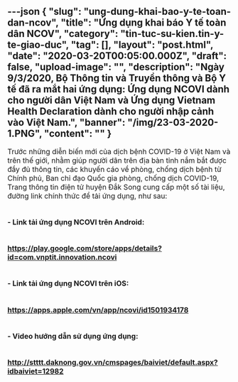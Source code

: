 ---json
{
    "slug": "ung-dung-khai-bao-y-te-toan-dan-ncov",
    "title": "Ứng dụng khai báo Y tế toàn dân NCOV",
    "category": "tin-tuc-su-kien.tin-y-te-giao-duc",
    "tag": [],
    "layout": "post.html",
    "date": "2020-03-20T00:05:00.000Z",
    "draft": false,
    "upload-image": "",
    "description": "Ngày 9/3/2020, Bộ Thông tin và Truyền thông và Bộ Y tế đã ra mắt hai ứng dụng: Ứng dụng NCOVI dành cho người dân Việt Nam và Ứng dụng Vietnam Health Declaration dành cho người nhập cảnh vào Việt Nam.",
    "banner": "/img/23-03-2020-1.PNG",
    "__content__": ""
}
---
<p><span style="font-size:16px">Trước những diễn biến mới của dịch bệnh COVID-19 ở Việt Nam v&agrave; tr&ecirc;n thế giới, nhằm gi&uacute;p người d&acirc;n tr&ecirc;n địa b&agrave;n tỉnh nắm bắt được đầy đủ th&ocirc;ng tin, c&aacute;c khuyến c&aacute;o về ph&ograve;ng, chống dịch bệnh từ Ch&iacute;nh phủ, Ban chỉ đạo Quốc gia ph&ograve;ng, chống dịch COVID-19, Trang th&ocirc;ng tin điện tử huyện Đắk Song cung cấp một số t&agrave;i liệu, đường link ch&iacute;nh thức để tải ứng dụng,&nbsp;như sau:</span></p>

<h1><span style="font-size:16px">- Link tải ứng dụng NCOVI tr&ecirc;n Android:</span></h1>

<h1><span style="font-size:16px"><a href="https://play.google.com/store/apps/details?id=com.vnptit.innovation.ncovi">https://play.google.com/store/apps/details?id=com.vnptit.innovation.ncovi</a></span></h1>

<h1><span style="font-size:16px">-&nbsp;Link tải ứng dụng NCOVI tr&ecirc;n iOS:</span></h1>

<h1><span style="font-size:16px"><a href="https://apps.apple.com/vn/app/ncovi/id1501934178">https://apps.apple.com/vn/app/ncovi/id1501934178</a></span></h1>

<h1><span style="font-size:16px">-&nbsp;Video hướng dẫn sử dụng ứng dụng:</span></h1>

<h1><span style="font-size:16px"><a href="http://stttt.daknong.gov.vn/cmspages/baiviet/default.aspx?idbaiviet=12982">http://stttt.daknong.gov.vn/cmspages/baiviet/default.aspx?idbaiviet=12982</a></span></h1>
